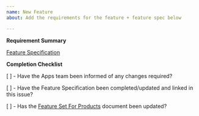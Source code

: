 ```yaml
---
name: New Feature
about: Add the requirements for the feature + feature spec below

---
```


**Requirement Summary**


[Feature Specification](url)


**Completion Checklist**

[ ] - Have the Apps team been informed of any changes required?

[ ] - Have the Feature Specification been completed/updated and linked in this issue?

[ ] - Has the [Feature Set For Products](https://drive.google.com/open?id=1asotck0FQypAXDr0jpJ-xfoqI9kGv8YIGe_27O5D5gM) document been updated?

